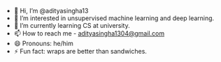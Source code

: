 - 👋 Hi, I’m @adityasingha13
- 👀 I’m interested in unsupervised machine learning and deep learning.
- 🌱 I’m currently learning CS at university.
- 📫 How to reach me - adityasingha1304@gmail.com
- 😄 Pronouns: he/him
- ⚡ Fun fact: wraps are better than sandwiches.

<!---
adityasingha13/adityasingha13 is a ✨ special ✨ repository because its `README.md` (this file) appears on your GitHub profile.
You can click the Preview link to take a look at your changes.
--->
